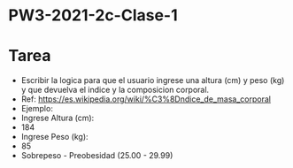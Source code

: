 # PW3-2021-2c-Clase-1

# Tarea
- Escribir la logica para que el usuario ingrese una altura (cm) y peso (kg) y que devuelva el indice y la composicion  corporal.
- Ref: https://es.wikipedia.org/wiki/%C3%8Dndice_de_masa_corporal
- Ejemplo:
- Ingrese Altura (cm):
- 184
- Ingrese Peso (kg):
- 85
- Sobrepeso - Preobesidad (25.00 - 29.99)
